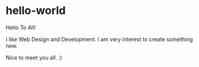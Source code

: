 # hello-world

Hello To All!

I like Web Design and Development. I am very interest to create something new.

Nice to meet you all. :)
